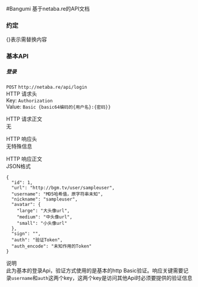 #Bangumi 基于netaba.re的API文档
### 约定
{}表示需替换内容
### 基本API
##### 登录
`POST` `http://netaba.re/api/login`   
HTTP 请求头  
Key: `Authorization`   
Value: `Basic {basic64编码的{用户名}:{密码}}`  

HTTP 请求正文   
无   

HTTP 响应头  
无特殊信息

HTTP 响应正文   
JSON格式
```
{
  "id": 1,
  "url": "http://bgm.tv/user/sampleuser",
  "username": "MD5哈希值，原字符串未知",
  "nickname": "sampleuser",
  "avatar": {
    "large": "大头像url",
    "medium": "中头像url",
    "small": "小头像url"
  },
  "sign": "",
  "auth": "验证Token",
  "auth_encode": "未知作用的Token"
}
```
    
说明  
此为基本的登录Api，验证方式使用的是基本的http Basic验证。响应关键需要记录`username`和`auth`这两个key，这两个key是访问其他Api时必须要提供的验证信息